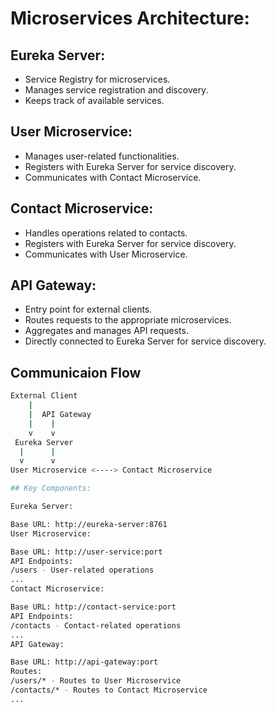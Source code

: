 ﻿# Microservices Architecture:

## Eureka Server:
- Service Registry for microservices.
- Manages service registration and discovery.
- Keeps track of available services.

## User Microservice:
- Manages user-related functionalities.
- Registers with Eureka Server for service discovery.
- Communicates with Contact Microservice.

## Contact Microservice:
- Handles operations related to contacts.
- Registers with Eureka Server for service discovery.
- Communicates with User Microservice.

## API Gateway:
- Entry point for external clients.
- Routes requests to the appropriate microservices.
- Aggregates and manages API requests.
- Directly connected to Eureka Server for service discovery.


## Communicaion Flow

```bash 
External Client
    |
    |  API Gateway
    |    |
    v    v
 Eureka Server
  |      |
  v      v
User Microservice <----> Contact Microservice

## Key Components:

Eureka Server:

Base URL: http://eureka-server:8761
User Microservice:

Base URL: http://user-service:port
API Endpoints:
/users - User-related operations
...
Contact Microservice:

Base URL: http://contact-service:port
API Endpoints:
/contacts - Contact-related operations
...
API Gateway:

Base URL: http://api-gateway:port
Routes:
/users/* - Routes to User Microservice
/contacts/* - Routes to Contact Microservice
...
